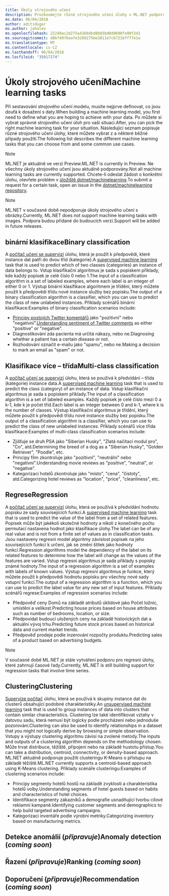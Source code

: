 ```yaml
---
title: Úkoly strojového učení
description: Prozkoumejte různé strojového učení úlohy v ML.NET podporovány.
ms.date: 06/04/2018
author: aditidugar
ms.author: johalex
ms.openlocfilehash: 22249ac2d275a4168dbd8b03b90d9698fe90f2d1
ms.sourcegitcommit: d8bf4976eafe3289275be3811e7cb721bfff7e1e
ms.translationtype: MT
ms.contentlocale: cs-CZ
ms.lasthandoff: 06/04/2018
ms.locfileid: "35017274"
---
```

# <a name="machine-learning-tasks"></a><span data-ttu-id="6b00d-103">Úkoly strojového učení</span><span class="sxs-lookup"><span data-stu-id="6b00d-103">Machine learning tasks</span></span>

<span data-ttu-id="6b00d-104">Při sestavování strojového učení modelu, musíte nejprve definovat, co jsou doufá k dosažení s daty.</span><span class="sxs-lookup"><span data-stu-id="6b00d-104">When building a machine learning model, you first need to define what you are hoping to achieve with your data.</span></span> <span data-ttu-id="6b00d-105">Po můžete si vybrat správné strojového učení úloh pro vaši situaci.</span><span class="sxs-lookup"><span data-stu-id="6b00d-105">After, you can pick the right machine learning task for your situation.</span></span> <span data-ttu-id="6b00d-106">Následující seznam popisuje různé strojového učení úlohy, které můžete vybrat z a některé běžné případy použití.</span><span class="sxs-lookup"><span data-stu-id="6b00d-106">The following list describes the different machine learning tasks that you can choose from and some common use cases.</span></span> 

> [!NOTE]
> <span data-ttu-id="6b00d-107">ML.NET je aktuálně ve verzi Preview.</span><span class="sxs-lookup"><span data-stu-id="6b00d-107">ML.NET is currently in Preview.</span></span> <span data-ttu-id="6b00d-108">Ne všechny úkoly strojového učení jsou aktuálně podporovány.</span><span class="sxs-lookup"><span data-stu-id="6b00d-108">Not all machine learning tasks are currently supported.</span></span> <span data-ttu-id="6b00d-109">Chcete-li odeslat žádost o konkrétní úlohu, otevřete problém v [úložiště dotnet/machinelearning](https://github.com/dotnet/machinelearning/issues).</span><span class="sxs-lookup"><span data-stu-id="6b00d-109">To submit a request for a certain task, open an issue in the [dotnet/machinelearning repository](https://github.com/dotnet/machinelearning/issues).</span></span>

> [!NOTE]
> <span data-ttu-id="6b00d-110">ML.NET v současné době nepodporuje úkoly strojového učení s obrázky.</span><span class="sxs-lookup"><span data-stu-id="6b00d-110">Currently, ML.NET does not support machine learning tasks with images.</span></span> <span data-ttu-id="6b00d-111">Podpora budou přidané do budoucích verzí.</span><span class="sxs-lookup"><span data-stu-id="6b00d-111">Support will be added in future releases.</span></span> 

## <a name="binary-classification"></a><span data-ttu-id="6b00d-112">binární klasifikace</span><span class="sxs-lookup"><span data-stu-id="6b00d-112">Binary classification</span></span>

<span data-ttu-id="6b00d-113">A [počítač učení se supervizí](glossary.md#supervised-machine-learning) úlohu, která je použít k předpovědi, které instance dat patří do dvou tříd (kategorie).</span><span class="sxs-lookup"><span data-stu-id="6b00d-113">A [supervised machine learning](glossary.md#supervised-machine-learning) task that is used to predict which of two classes (categories) an instance of data belongs to.</span></span> <span data-ttu-id="6b00d-114">Vstup klasifikační algoritmus je sada s popiskem příklady, kde každý popisek je celé číslo 0 nebo 1.</span><span class="sxs-lookup"><span data-stu-id="6b00d-114">The input of a classification algorithm is a set of labeled examples, where each label is an integer of either 0 or 1.</span></span> <span data-ttu-id="6b00d-115">Výstup binární klasifikace algoritmem je třídění, který můžete použít k předpovědi třídu nové instance služby bez popisku.</span><span class="sxs-lookup"><span data-stu-id="6b00d-115">The output of a binary classification algorithm is a classifier, which you can use to predict the class of new unlabeled instances.</span></span> <span data-ttu-id="6b00d-116">Příklady scénářů binární klasifikace:</span><span class="sxs-lookup"><span data-stu-id="6b00d-116">Examples of binary classification scenarios include:</span></span>

* <span data-ttu-id="6b00d-117">[Principy postojích Twitter komentářů](../tutorials/sentiment-analysis.md) jako "pozitivní" nebo "negativní".</span><span class="sxs-lookup"><span data-stu-id="6b00d-117">[Understanding sentiment of Twitter comments](../tutorials/sentiment-analysis.md) as either "positive" or "negative".</span></span>
* <span data-ttu-id="6b00d-118">Diagnostikování zda pacienta má určitá nákazy, nebo ne.</span><span class="sxs-lookup"><span data-stu-id="6b00d-118">Diagnosing whether a patient has a certain disease or not.</span></span>
* <span data-ttu-id="6b00d-119">Rozhodování označit e-mailu jako "spamu", nebo ne.</span><span class="sxs-lookup"><span data-stu-id="6b00d-119">Making a decision to mark an email as "spam" or not.</span></span>

## <a name="multi-class-classification"></a><span data-ttu-id="6b00d-120">Klasifikace více – třída</span><span class="sxs-lookup"><span data-stu-id="6b00d-120">Multi-class classification</span></span>

<span data-ttu-id="6b00d-121">A [počítač učení se supervizí](glossary.md#supervised-machine-learning) úlohu, která se používá k předvídání – třída (kategorie) instance data.</span><span class="sxs-lookup"><span data-stu-id="6b00d-121">A [supervised machine learning](glossary.md#supervised-machine-learning) task that is used to predict the class (category) of an instance of data.</span></span> <span data-ttu-id="6b00d-122">Vstup klasifikační algoritmus je sada s popiskem příklady.</span><span class="sxs-lookup"><span data-stu-id="6b00d-122">The input of a classification algorithm is a set of labeled examples.</span></span> <span data-ttu-id="6b00d-123">Každý popisek je celé číslo mezi 0 a k-1, kde k je počet tříd.</span><span class="sxs-lookup"><span data-stu-id="6b00d-123">Each label is an integer between 0 and k-1, where k is the number of classes.</span></span> <span data-ttu-id="6b00d-124">Výstup klasifikační algoritmus je třídění, který můžete použít k předpovědi třídu nové instance služby bez popisku.</span><span class="sxs-lookup"><span data-stu-id="6b00d-124">The output of a classification algorithm is a classifier, which you can use to predict the class of new unlabeled instances.</span></span> <span data-ttu-id="6b00d-125">Příklady scénářů více třída klasifikace:</span><span class="sxs-lookup"><span data-stu-id="6b00d-125">Examples of multi-class classification scenarios include:</span></span>

* <span data-ttu-id="6b00d-126">Zjišťuje se druh PSA jako "Siberian Husky", "Zlatá načítací modul pro", "Co", atd.</span><span class="sxs-lookup"><span data-stu-id="6b00d-126">Determining the breed of a dog as a "Siberian Husky", "Golden Retriever", "Poodle", etc.</span></span>
* <span data-ttu-id="6b00d-127">Principy film zkontroluje jako "pozitivní", "neutrální" nebo "negativní".</span><span class="sxs-lookup"><span data-stu-id="6b00d-127">Understanding movie reviews as "positive", "neutral", or "negative".</span></span>
* <span data-ttu-id="6b00d-128">Kategorizaci hotelů zkontroluje jako "místo", "cena", "čistoty", atd.</span><span class="sxs-lookup"><span data-stu-id="6b00d-128">Categorizing hotel reviews as "location", "price", "cleanliness", etc.</span></span>

## <a name="regression"></a><span data-ttu-id="6b00d-129">Regrese</span><span class="sxs-lookup"><span data-stu-id="6b00d-129">Regression</span></span>

<span data-ttu-id="6b00d-130">A [počítač učení se supervizí](glossary.md#supervised-machine-learning) úlohu, která se používá k předvídání hodnotu popisku ze sady souvisejících funkcí.</span><span class="sxs-lookup"><span data-stu-id="6b00d-130">A [supervised machine learning](glossary.md#supervised-machine-learning) task that is used to predict the value of the label from a set of related features.</span></span> <span data-ttu-id="6b00d-131">Popisek může být jakékoli skutečné hodnoty a nikoli z konečného počtu permutací nastavena hodnot jako klasifikace úlohy.</span><span class="sxs-lookup"><span data-stu-id="6b00d-131">The label can be of any real value and is not from a finite set of values as in classification tasks.</span></span> <span data-ttu-id="6b00d-132">Jsou nastaveny regresní model algoritmy závislost popisek na jeho souvisejících funkcí k určení, jak se změní štítek jako hodnoty funkcí.</span><span class="sxs-lookup"><span data-stu-id="6b00d-132">Regression algorithms model the dependency of the label on its related features to determine how the label will change as the values of the features are varied.</span></span> <span data-ttu-id="6b00d-133">Vstup regresní algoritmus je sada příklady s popisky známé hodnoty.</span><span class="sxs-lookup"><span data-stu-id="6b00d-133">The input of a regression algorithm is a set of examples with labels of known values.</span></span> <span data-ttu-id="6b00d-134">Výstup regresní algoritmus je funkce, který můžete použít k předpovědi hodnotu popisku pro všechny nové sady vstupní funkcí.</span><span class="sxs-lookup"><span data-stu-id="6b00d-134">The output of a regression algorithm is a function, which you can use to predict the label value for any new set of input features.</span></span> <span data-ttu-id="6b00d-135">Příklady scénářů regrese:</span><span class="sxs-lookup"><span data-stu-id="6b00d-135">Examples of regression scenarios include:</span></span>

* <span data-ttu-id="6b00d-136">Předpověď ceny Domů na základě atributů úklidové jako Počet ložnic, umístění a velikost.</span><span class="sxs-lookup"><span data-stu-id="6b00d-136">Predicting house prices based on house attributes such as number of bedrooms, location, or size.</span></span>
* <span data-ttu-id="6b00d-137">Předpovídat budoucí uložených ceny na základě historických dat a aktuální vývoj trhu.</span><span class="sxs-lookup"><span data-stu-id="6b00d-137">Predicting future stock prices based on historical data and current market trends.</span></span>
* <span data-ttu-id="6b00d-138">Předpověď prodeje podle inzerování rozpočty produktu.</span><span class="sxs-lookup"><span data-stu-id="6b00d-138">Predicting sales of a product based on advertising budgets.</span></span>

> [!NOTE]
> <span data-ttu-id="6b00d-139">V současné době ML.NET je stále vytváření podporu pro regresní úlohy, které zahrnují časové řady.</span><span class="sxs-lookup"><span data-stu-id="6b00d-139">Currently, ML.NET is still building support for regression tasks that involve time series.</span></span>

## <a name="clustering"></a><span data-ttu-id="6b00d-140">Clustering</span><span class="sxs-lookup"><span data-stu-id="6b00d-140">Clustering</span></span>

<span data-ttu-id="6b00d-141">[Supervize počítač](glossary.md#unsupervised-machine-learning) úlohu, která se používá k skupiny instance dat do clusterů obsahující podobné charakteristiky.</span><span class="sxs-lookup"><span data-stu-id="6b00d-141">An [unsupervised machine learning](glossary.md#unsupervised-machine-learning) task that is used to group instances of data into clusters that contain similar characteristics.</span></span> <span data-ttu-id="6b00d-142">Clustering lze také identifikovat vztahy v datovou sadu, která nemusí být logicky podle procházení nebo jednoduše pozorování.</span><span class="sxs-lookup"><span data-stu-id="6b00d-142">Clustering can also be used to identify relationships in a dataset that you might not logically derive by browsing or simple observation.</span></span> <span data-ttu-id="6b00d-143">Vstupy a výstupy clustering algoritmu závisí na zvolené metody.</span><span class="sxs-lookup"><span data-stu-id="6b00d-143">The inputs and outputs of a clustering algorithm depends on the methodology chosen.</span></span> <span data-ttu-id="6b00d-144">Může trvat distribuce, těžiště, připojení nebo na základě hustotu přístup.</span><span class="sxs-lookup"><span data-stu-id="6b00d-144">You can take a distribution, centroid, connectivity, or density-based approach.</span></span> <span data-ttu-id="6b00d-145">ML.NET aktuálně podporuje použití clusteringu K-Means o přístupu na základě těžiště.</span><span class="sxs-lookup"><span data-stu-id="6b00d-145">ML.NET currently supports a centroid-based approach using K-Means clustering.</span></span> <span data-ttu-id="6b00d-146">Příklady scénáře clusteringu:</span><span class="sxs-lookup"><span data-stu-id="6b00d-146">Examples of clustering scenarios include:</span></span>

* <span data-ttu-id="6b00d-147">Principy segmenty hotelů hostů na základě zvyklosti a charakteristika hotelů volby.</span><span class="sxs-lookup"><span data-stu-id="6b00d-147">Understanding segments of hotel guests based on habits and characteristics of hotel choices.</span></span>
* <span data-ttu-id="6b00d-148">Identifikace segmenty zákazníků a demografie usnadňující tvorbu cílové reklamní kampaně.</span><span class="sxs-lookup"><span data-stu-id="6b00d-148">Identifying customer segments and demographics to help build targeted advertising campaigns.</span></span>
* <span data-ttu-id="6b00d-149">Kategorizaci inventáře podle výrobní metriky.</span><span class="sxs-lookup"><span data-stu-id="6b00d-149">Categorizing inventory based on manufacturing metrics.</span></span>

## <a name="anomaly-detection-coming-soon"></a><span data-ttu-id="6b00d-150">Detekce anomálií (*připravuje*)</span><span class="sxs-lookup"><span data-stu-id="6b00d-150">Anomaly detection (*coming soon*)</span></span>

## <a name="ranking-coming-soon"></a><span data-ttu-id="6b00d-151">Řazení (*připravuje*)</span><span class="sxs-lookup"><span data-stu-id="6b00d-151">Ranking (*coming soon*)</span></span>

## <a name="recommendation-coming-soon"></a><span data-ttu-id="6b00d-152">Doporučení (*připravuje*)</span><span class="sxs-lookup"><span data-stu-id="6b00d-152">Recommendation (*coming soon*)</span></span>

